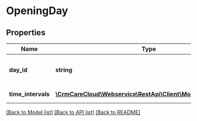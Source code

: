 # OpeningDay

## Properties
Name | Type | Description | Notes
------------ | ------------- | ------------- | -------------
**day_id** | **string** | The unique id of the day of the week | 
**time_intervals** | [**\CrmCareCloud\Webservice\RestApi\Client\Model\TimeInterval[]**](TimeInterval.md) | List of time Intervals | 

[[Back to Model list]](../../README.md#documentation-for-models) [[Back to API list]](../../README.md#documentation-for-api-endpoints) [[Back to README]](../../README.md)

